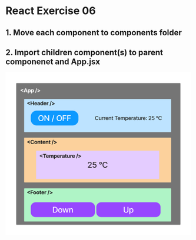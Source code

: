 # React Exercise 06

## 1. Move each component to components folder
## 2. Import children component(s) to parent componenet and App.jsx

![UI react exercise 02](react_jsx_exercise_02.png)
